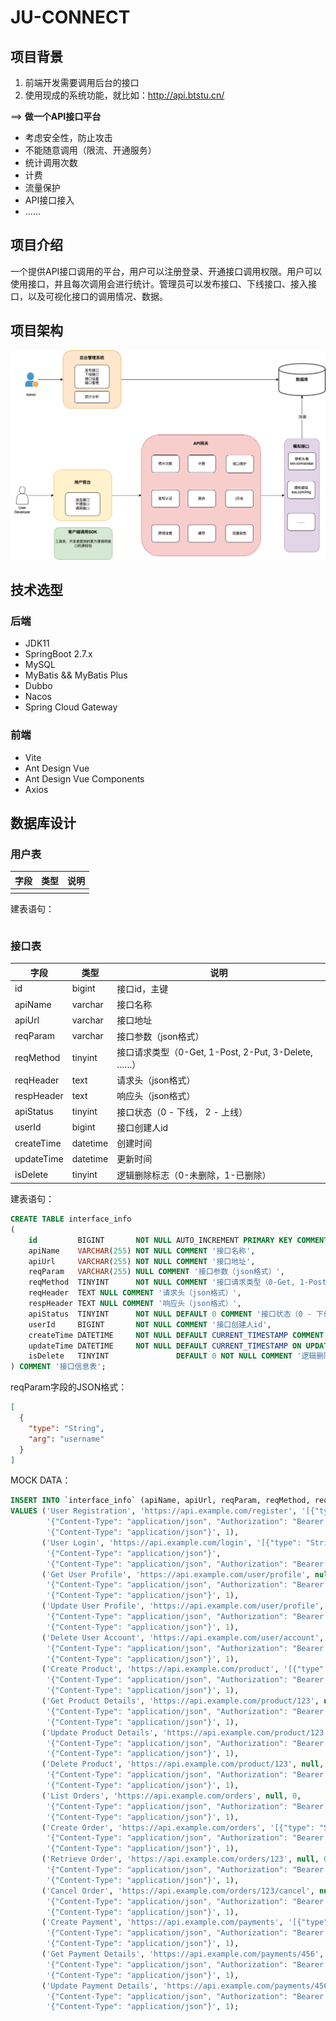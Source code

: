 # JU-CONNECT

## 项目背景

1. 前端开发需要调用后台的接口
2. 使用现成的系统功能，就比如：http://api.btstu.cn/

==> **做一个API接口平台**

- 考虑安全性，防止攻击
- 不能随意调用（限流、开通服务）
- 统计调用次数
- 计费
- 流量保护
- API接口接入
- ……

## 项目介绍

一个提供API接口调用的平台，用户可以注册登录、开通接口调用权限。用户可以使用接口，并且每次调用会进行统计。管理员可以发布接口、下线接口、接入接口，以及可视化接口的调用情况、数据。

## 项目架构

![架构图](assets/架构图.png)

## 技术选型

### 后端

- JDK11
- SpringBoot 2.7.x
- MySQL
- MyBatis && MyBatis Plus
- Dubbo
- Nacos
- Spring Cloud Gateway

### 前端

- Vite
- Ant Design Vue
- Ant Design Vue Components
- Axios

## 数据库设计

### 用户表

| 字段 | 类型 | 说明 |
|----|----|----|
|    |    |    |

建表语句：

```sql

```

### 接口表

| 字段         | 类型       | 说明                                         |
|------------|----------|--------------------------------------------|
| id         | bigint   | 接口id，主键                                    |
| apiName    | varchar  | 接口名称                                       |
| apiUrl     | varchar  | 接口地址                                       |
| reqParam   | varchar  | 接口参数（json格式）                               |
| reqMethod  | tinyint  | 接口请求类型（0-Get, 1-Post, 2-Put, 3-Delete, ……） |
| reqHeader  | text     | 请求头（json格式）                                |
| respHeader | text     | 响应头（json格式）                                |
| apiStatus  | tinyint  | 接口状态（0 - 下线， 2 - 上线）                       |
| userId     | bigint   | 接口创建人id                                    |
| createTime | datetime | 创建时间                                       |
| updateTime | datetime | 更新时间                                       |
| isDelete   | tinyint  | 逻辑删除标志（0-未删除，1-已删除）                        |

建表语句：

```sql
CREATE TABLE interface_info
(
    id         BIGINT       NOT NULL AUTO_INCREMENT PRIMARY KEY COMMENT '接口id，主键',
    apiName    VARCHAR(255) NOT NULL COMMENT '接口名称',
    apiUrl     VARCHAR(255) NOT NULL COMMENT '接口地址',
    reqParam   VARCHAR(255) NULL COMMENT '接口参数（json格式）',
    reqMethod  TINYINT      NOT NULL COMMENT '接口请求类型（0-Get, 1-Post, 2-Put, 3-Delete, ……）',
    reqHeader  TEXT NULL COMMENT '请求头（json格式）',
    respHeader TEXT NULL COMMENT '响应头（json格式）',
    apiStatus  TINYINT      NOT NULL DEFAULT 0 COMMENT '接口状态（0 - 下线， 1 - 上线）',
    userId     BIGINT       NOT NULL COMMENT '接口创建人id',
    createTime DATETIME     NOT NULL DEFAULT CURRENT_TIMESTAMP COMMENT '创建时间',
    updateTime DATETIME     NOT NULL DEFAULT CURRENT_TIMESTAMP ON UPDATE CURRENT_TIMESTAMP COMMENT '更新时间',
    isDelete   TINYINT               DEFAULT 0 NOT NULL COMMENT '逻辑删除标志（0-未删除，1-已删除）'
) COMMENT '接口信息表';
```

reqParam字段的JSON格式：

```json
[
  {
    "type": "String",
    "arg": "username"
  }
]
```

MOCK DATA：

```sql
INSERT INTO `interface_info` (apiName, apiUrl, reqParam, reqMethod, reqHeader, respHeader, userId)
VALUES ('User Registration', 'https://api.example.com/register', '[{"type": "String", "arg": "username"}]', 1,
        '{"Content-Type": "application/json", "Authorization": "Bearer token123"}',
        '{"Content-Type": "application/json"}', 1),
       ('User Login', 'https://api.example.com/login', '[{"type": "String", "arg": "username"}]', 1,
        '{"Content-Type": "application/json"}',
        '{"Content-Type": "application/json", "Authorization": "Bearer token456"}', 1),
       ('Get User Profile', 'https://api.example.com/user/profile', null, 0,
        '{"Content-Type": "application/json", "Authorization": "Bearer token789"}',
        '{"Content-Type": "application/json"}', 1),
       ('Update User Profile', 'https://api.example.com/user/profile', '[{"type": "String", "arg": "username"}]', 2,
        '{"Content-Type": "application/json", "Authorization": "Bearer token789"}',
        '{"Content-Type": "application/json"}', 1),
       ('Delete User Account', 'https://api.example.com/user/account', null, 3,
        '{"Content-Type": "application/json", "Authorization": "Bearer token789"}',
        '{"Content-Type": "application/json"}', 1),
       ('Create Product', 'https://api.example.com/product', '[{"type": "String", "arg": "username"}]', 1,
        '{"Content-Type": "application/json", "Authorization": "Bearer token123"}',
        '{"Content-Type": "application/json"}', 1),
       ('Get Product Details', 'https://api.example.com/product/123', null, 0,
        '{"Content-Type": "application/json", "Authorization": "Bearer token456"}',
        '{"Content-Type": "application/json"}', 1),
       ('Update Product Details', 'https://api.example.com/product/123', '[{"type": "String", "arg": "username"}]', 2,
        '{"Content-Type": "application/json", "Authorization": "Bearer token456"}',
        '{"Content-Type": "application/json"}', 1),
       ('Delete Product', 'https://api.example.com/product/123', null, 3,
        '{"Content-Type": "application/json", "Authorization": "Bearer token456"}',
        '{"Content-Type": "application/json"}', 1),
       ('List Orders', 'https://api.example.com/orders', null, 0,
        '{"Content-Type": "application/json", "Authorization": "Bearer token789"}',
        '{"Content-Type": "application/json"}', 1),
       ('Create Order', 'https://api.example.com/orders', '[{"type": "String", "arg": "username"}]', 1,
        '{"Content-Type": "application/json", "Authorization": "Bearer token789"}',
        '{"Content-Type": "application/json"}', 1),
       ('Retrieve Order', 'https://api.example.com/orders/123', null, 0,
        '{"Content-Type": "application/json", "Authorization": "Bearer token789"}',
        '{"Content-Type": "application/json"}', 1),
       ('Cancel Order', 'https://api.example.com/orders/123/cancel', null, 3,
        '{"Content-Type": "application/json", "Authorization": "Bearer token789"}',
        '{"Content-Type": "application/json"}', 1),
       ('Create Payment', 'https://api.example.com/payments', '[{"type": "String", "arg": "username"}]', 1,
        '{"Content-Type": "application/json", "Authorization": "Bearer token123"}',
        '{"Content-Type": "application/json"}', 1),
       ('Get Payment Details', 'https://api.example.com/payments/456', null, 0,
        '{"Content-Type": "application/json", "Authorization": "Bearer token456"}',
        '{"Content-Type": "application/json"}', 1),
       ('Update Payment Details', 'https://api.example.com/payments/456', '[{"type": "String", "arg": "username"}]', 2,
        '{"Content-Type": "application/json", "Authorization": "Bearer token456"}',
        '{"Content-Type": "application/json"}', 1);
```

